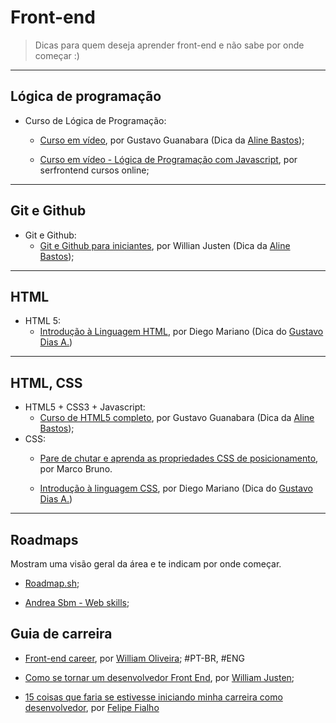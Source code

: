 # Front-end

> Dicas para quem deseja aprender front-end e não sabe por onde começar :)

---

## Lógica de programação

- Curso de Lógica de Programação:
    - [Curso em vídeo](https://www.youtube.com/playlist?list=PLHz_AreHm4dmSj0MHol_aoNYCSGFqvfXV), por Gustavo Guanabara (Dica da [Aline Bastos](https://www.twitter.com/alinebastos));

    - [Curso em vídeo - Lógica de Programação com Javascript](https://www.youtube.com/playlist?list=PL1dUY2RYa2RidB3B134ywckDyf-FOwbv7), por serfrontend cursos online;

---

## Git e Github

- Git e Github:
    - [Git e Github para iniciantes](https://www.udemy.com/course/git-e-github-para-iniciantes/), por Willian Justen (Dica da [Aline Bastos](https://www.twitter.com/alinebastos));

---
## HTML

- HTML 5:
	- [Introdução à Linguagem HTML](https://www.udemy.com/share/101qTeAkQddFxVRns=/), por Diego Mariano (Dica do [Gustavo Dias A.](https://github.com/gfda))

---

## HTML, CSS
- HTML5 + CSS3 + Javascript:
    - [Curso de HTML5 completo](https://www.youtube.com/playlist?list=PLHz_AreHm4dlAnJ_jJtV29RFxnPHDuk9o), por Gustavo Guanabara (Dica da [Aline Bastos](https://www.twitter.com/alinebastos));
- CSS:
    - [Pare de chutar e aprenda as propriedades CSS de posicionamento](https://www.youtube.com/playlist?list=PLirko8T4cEmx5eBb1-9j6T6Gl4aBtZ_5x), por Marco Bruno.

    - [Introdução à linguagem CSS](https://www.udemy.com/course/introducao-a-linguagem-css/), por Diego Mariano (Dica do [Gustavo Dias A.](https://github.com/gfda))


---

## Roadmaps

Mostram uma visão geral da área e te indicam por onde começar.

- [Roadmap.sh](https://roadmap.sh/frontend);

- [Andrea Sbm - Web skills](https://andreasbm.github.io/web-skills/);


## Guia de carreira


- [Front-end career](https://frontend.guide/), por [William Oliveira](http://woliveiras.com.br/); #PT-BR, #ENG

- [Como se tornar um desenvolvedor Front End](https://willianjusten.com.br/como-se-tornar-um-desenvolvedor-front-end/), por [William Justen](https://willianjusten.com.br/);

- [15 coisas que faria se estivesse iniciando minha carreira como desenvolvedor](https://www.felipefialho.com/blog/15-coisas-que-faria-se-estivesse-iniciando-minha-carreira-como-desenvolvedor/), por [Felipe Fialho](https://github.com/felipefialho) 
